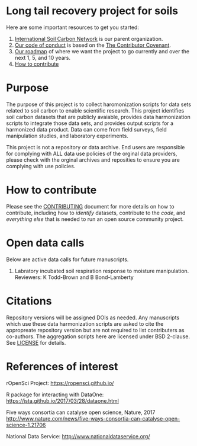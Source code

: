 # Long tail recovery project for soils

Here are some important resources to get you started:
1) [International Soil Carbon Network](http://iscn.fluxdata.org/) is our parent organization.
2) [Our code of conduct](CONTRIBUTING.md) is based on the [The Contributor Covenant](https://www.contributor-covenant.org/).
3) [Our roadmap](roadmap.md) of where we want the project to go currently and over the next 1, 5, and 10 years.
4) [How to contribute](CONTRIBUTING.md)

# Purpose

The purpose of this project is to collect haromonization scripts for data sets related to soil carbon to enable scientific research.
This project identifies soil carbon datasets that are publicly avaiable, provides data harmonization scripts to integrate those data sets, and provides output scripts for a harmonized data product.
Data can come from field surveys, field manipulation studies, and laboratory experiments.

This project is not a repository or data archive.
End users are responsible for complying with ALL data use policies of the orginal data providers, please check with the orginal archives and reposities to ensure you are complying with use policies.

# How to contribute
Please see the [CONTRIBUTING](CONTRIBUTING.md) document for more details on how to contribute, including how to *identify* datasets, contribute to the *code*, and *everything else* that is needed to run an open source community project.

# Open data calls
Below are active data calls for future manuscripts.

1) Labratory incubated soil respiration response to moisture manipulation. Reviewers: K Todd-Brown and B Bond-Lamberty

# Citations
Repository versions will be assigned DOIs as needed.
Any manuscripts which use these data harmonization scripts are asked to cite the appropreate repository version but are not required to list contributers as co-authors.
The aggregation scripts here are licensed under BSD 2-clause. See [LICENSE](LICENSE.txt) for details.

# References of interest

rOpenSci Project: https://ropensci.github.io/

R package for interacting with DataOne: https://jsta.github.io/2017/03/28/dataone.html

Five ways consortia can catalyse open science, Nature, 2017 http://www.nature.com/news/five-ways-consortia-can-catalyse-open-science-1.21706

National Data Service: http://www.nationaldataservice.org/
